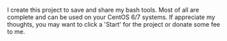I create this project to save and share my bash tools. Most of all are complete and can be used on your CentOS 6/7 systems.
If appreciate my thoughts, you may want to click a 'Start' for the project or donate some fee to me.
